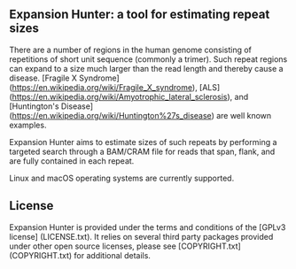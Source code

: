Expansion Hunter: a tool for estimating repeat sizes
----------------------------------------------------

There are a number of regions in the human genome consisting of repetitions of short unit sequence (commonly a trimer). Such repeat regions can expand to a size much larger than the read length and thereby cause a disease. [Fragile X Syndrome] (https://en.wikipedia.org/wiki/Fragile_X_syndrome), [ALS] (https://en.wikipedia.org/wiki/Amyotrophic_lateral_sclerosis), and [Huntington's Disease] (https://en.wikipedia.org/wiki/Huntington%27s_disease) are well known examples.

Expansion Hunter aims to estimate sizes of such repeats by performing a targeted search through a BAM/CRAM file for reads that span, flank, and are fully contained in each repeat.

Linux and macOS operating systems are currently supported.

License
-------

Expansion Hunter is provided under the terms and conditions of the [GPLv3 license] (LICENSE.txt). It relies on several third party packages provided under other open source licenses, please see [COPYRIGHT.txt] (COPYRIGHT.txt) for additional details.